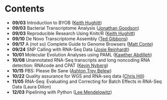 Contents
========
* **09/03** Introduction to BYOB ([Keith Hughitt](https://github.com/khughitt))
* **09/03** Bacterial Transcriptome Analysis ([Jonathan Goodson](https://github.com/jgoodson))
* **09/03** Reproducible Research Using Knitr/R ([Keith Hughitt](https://github.com/khughitt))
* **09/10** De Novo Transcriptome Assembly ([Ted Gibbons](https://github.com/trgibbons))
* **09/17** A (not so) Complete Guide to Genome Browsers ([Matt Conte](https://github.com/conte1))
* **09/24** SNP Calling with RNA-Seq Data ([Josie Reinhardt](https://github.com/JosieReinhardt))
* **10/01** Molecular Evolution Analyses using PAML ([Kawther Abdilleh](https://github.com/kabdilleh))
* **10/08** Unannotated RNA-Seq transcripts and long noncoding RNA detection: RNAcode and CPAT ([Kevin Nyberg](https://github.com/kevingnyberg))
* **10/15** PBS: Please Be Sane ([Ashton Trey Belew](https://github.com/abelew))
* **10/22** Quality assurance for WGS and RNA-seq data ([Chris Hill](https://github.com/cmhill))
* **11/05** RNA-Seq: Evaluating and Correcting for Batch Effects in RNA-Seq Data (Laura Dillon)
* **12/03** Pipelining with Python ([Lee Mendelowitz](https://github.com/LeeMendelowitz))
